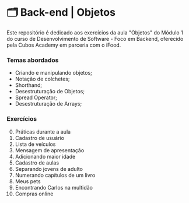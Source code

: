 # 🗂️ Back-end | Objetos

Este repositório é dedicado aos exercícios da aula "Objetos" do Módulo 1 do curso de Desenvolvimento de Software - Foco em Backend, oferecido pela Cubos Academy em parceria com o iFood.

### Temas abordados

- Criando e manipulando objetos;
- Notação de colchetes;
- Shorthand;
- Desestruturação de Objetos;
- Spread Operator;
- Desestruturação de Arrays; 

### Exercícios

0. Práticas durante a aula
1. Cadastro de usuário
2. Lista de veículos
3. Mensagem de apresentação
4. Adicionando maior idade
5. Cadastro de aulas
6. Separando jovens de adulto
7. Numerando capítulos de um livro
8. Meus pets
9. Encontrando Carlos na multidão
10. Compras online

